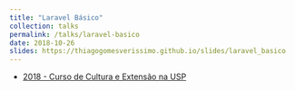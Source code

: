 ```yaml
---
title: "Laravel Básico"
collection: talks
permalink: /talks/laravel-basico
date: 2018-10-26
slides: https://thiagogomesverissimo.github.io/slides/laravel_basico
---
```

 
<ul>
  <li> <a href="#">
    2018 - Curso de Cultura e Extensão na USP
    <i class="fab fa-file-pdf-o"></i></a>
  </li>
</ul>
